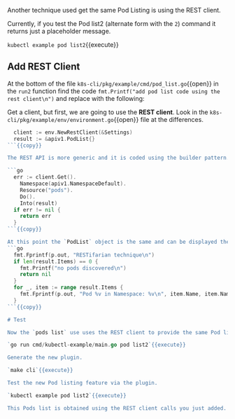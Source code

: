Another technique used get the same Pod Listing is using the REST client. 

Currently, if you test the Pod list2 (alternate form with the `2`) command it returns just a placeholder message.

`kubectl example pod list2`{{execute}}

## Add REST Client

At the bottom of the file `k8s-cli/pkg/example/cmd/pod_list.go`{{open}} in the `run2` function find the code `fmt.Printf("add pod list code using the rest client\n")` and replace with the following:

Get a client, but first, we are going to use the **REST client**. Look in the `k8s-cli/pkg/example/env/environment.go`{{open}} file at the differences.

```go
  client := env.NewRestClient(&Settings)
  result := &apiv1.PodList{}
```{{copy}}

The REST API is more generic and it is coded using the builder pattern.

```go
  err := client.Get().
    Namespace(apiv1.NamespaceDefault).
    Resource("pods").
    Do().
    Into(result)
  if err != nil {
	return err
  }
```{{copy}}

At this point the `PodList` object is the same and can be displayed the same way as in the first part of this scenario.
```go
  fmt.Fprintf(p.out, "RESTifarian technique\n")
  if len(result.Items) == 0 {
    fmt.Printf("no pods discovered\n")
    return nil
  }
  for _, item := range result.Items {
    fmt.Fprintf(p.out, "Pod %v in Namespace: %v\n", item.Name, item.Namespace)
  }
```{{copy}}

# Test

Now the `pods list` use uses the REST client to provide the same Pod list.

`go run cmd/kubectl-example/main.go pod list2`{{execute}}

Generate the new plugin.

`make cli`{{execute}}

Test the new Pod listing feature via the plugin.

`kubectl example pod list2`{{execute}}

This Pods list is obtained using the REST client calls you just added.
